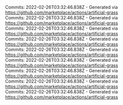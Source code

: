 Commits: 2022-02-26T03:32:46.838Z - Generated via https://github.com/marketplace/actions/artificial-grass
<br>
Commits: 2022-02-26T03:32:46.838Z - Generated via https://github.com/marketplace/actions/artificial-grass
<br>
Commits: 2022-02-26T03:32:46.838Z - Generated via https://github.com/marketplace/actions/artificial-grass
<br>
Commits: 2022-02-26T03:32:46.838Z - Generated via https://github.com/marketplace/actions/artificial-grass
<br>
Commits: 2022-02-26T03:32:46.838Z - Generated via https://github.com/marketplace/actions/artificial-grass
<br>
Commits: 2022-02-26T03:32:46.838Z - Generated via https://github.com/marketplace/actions/artificial-grass
<br>
Commits: 2022-02-26T03:32:46.838Z - Generated via https://github.com/marketplace/actions/artificial-grass
<br>
Commits: 2022-02-26T03:32:46.838Z - Generated via https://github.com/marketplace/actions/artificial-grass
<br>
Commits: 2022-02-26T03:32:46.838Z - Generated via https://github.com/marketplace/actions/artificial-grass
<br>
